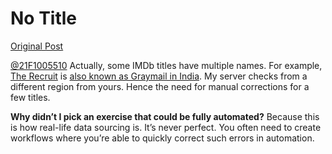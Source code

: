 # No Title

[Original Post](https://discourse.onlinedegree.iitm.ac.in/t/165959/140)

<p><a class="mention" href="/u/21f1005510">@21F1005510</a> Actually, some IMDb titles have multiple names. For example, <a href="https://www.imdb.com/title/tt16030542/">The Recruit</a> is <a href="https://www.imdb.com/title/tt16030542/releaseinfo/?ref_=tt_dt_aka#akas">also known as Graymail in India</a>. My server checks from a different region from yours. Hence the need for manual corrections for a few titles.</p>
<p><strong>Why didn’t I pick an exercise that could be fully automated?</strong> Because this is how real-life data sourcing is. It’s never perfect. You often need to create workflows where you’re able to quickly correct such errors in automation.</p>
